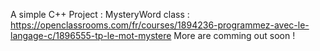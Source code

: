 A simple C++ Project :
MysteryWord class :
https://openclassrooms.com/fr/courses/1894236-programmez-avec-le-langage-c/1896555-tp-le-mot-mystere
More are comming out soon !
